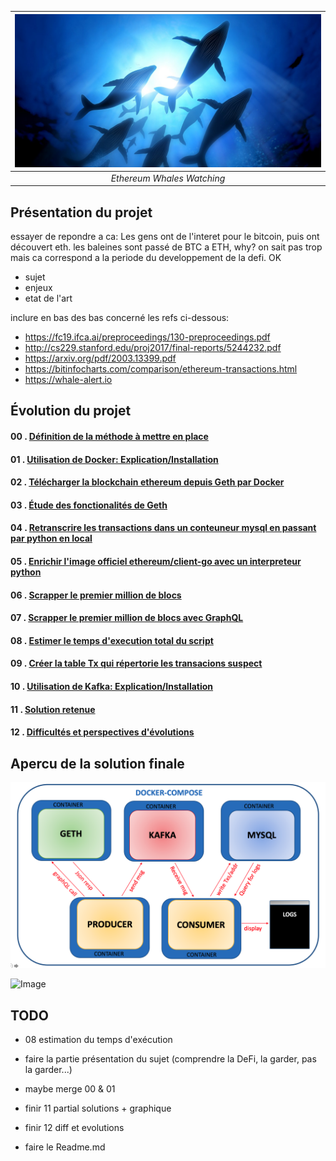 
| ![Image](img/baleines.jpg) |
|:--:|
| *Ethereum Whales Watching* |


## Présentation du projet

essayer de repondre a ca: Les gens ont de l'interet pour le bitcoin, puis ont découvert eth. les baleines sont passé de BTC a ETH, why? on sait pas trop mais ca correspond a la periode du developpement de la defi. OK

- sujet
- enjeux
- etat de l'art

inclure en bas des bas concerné les refs ci-dessous:
- https://fc19.ifca.ai/preproceedings/130-preproceedings.pdf
- http://cs229.stanford.edu/proj2017/final-reports/5244232.pdf
- https://arxiv.org/pdf/2003.13399.pdf
- https://bitinfocharts.com/comparison/ethereum-transactions.html
- https://whale-alert.io

## Évolution du projet
#### 00 . [ Définition de la méthode à mettre en place](gettingTechnical/00_prequelle.md)
#### 01 . [ Utilisation de Docker: Explication/Installation](gettingTechnical/01_installDocker.md)
#### 02 . [ Télécharger la blockchain ethereum depuis Geth par Docker](gettingTechnical/02_dockerGeth.md)
#### 03 . [ Étude des fonctionalités de Geth](gettingTechnical/03_explorationGeth.md)
#### 04 . [ Retranscrire les transactions dans un conteuneur mysql en passant par python en local](gettingTechnical/04_gethToMysql.md)
#### 05 . [ Enrichir l'image officiel ethereum/client-go avec un interpreteur python](gettingTechnical/05_enrichGethImageWithPython.md)
#### 06 . [ Scrapper le premier million de blocs](gettingTechnical/06_firstConsequantScrap.md)
#### 07 . [ Scrapper le premier million de blocs avec GraphQL](gettingTechnical/07_sameButFaster.md)
#### 08 . [ Estimer le temps d'execution total du script](gettingTechnical/08_estimationForFollowingBlockScrap.md)
#### 09 . [ Créer la table Tx qui répertorie les transacions suspect](gettingTechnical/09_createTableTX.md)
#### 10 . [ Utilisation de Kafka: Explication/Installation](gettingTechnical/10_includeKafka.md)
#### 11 . [ Solution retenue](gettingTechnical/11_partialSolution.md)
#### 12 . [ Difficultés et perspectives d'évolutions](gettingTechnical/12_difficulties&Evolutions.md)

## Apercu de la solution finale


![Image](img/schemaSoluce.png)


![Image](img/solution.gif)

## TODO

- 08 estimation du temps d'exécution

- faire la partie présentation du sujet (comprendre la DeFi, la garder, pas la garder...)

- maybe merge 00 & 01

- finir 11 partial solutions + graphique
- finir 12 diff et evolutions


- faire le Readme.md





